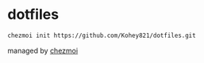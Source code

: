 # dotfiles

```sh
chezmoi init https://github.com/Kohey821/dotfiles.git
```

managed by [chezmoi](https://www.chezmoi.io/)
